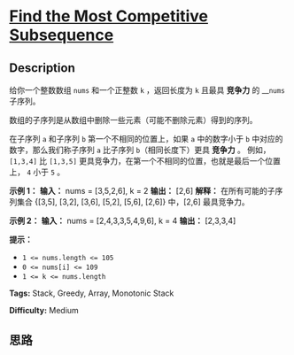 # [Find the Most Competitive Subsequence][title]

## Description

给你一个整数数组 `nums` 和一个正整数 `k` ，返回长度为 `k` 且最具 **竞争力** 的 __`nums` 子序列。

数组的子序列是从数组中删除一些元素（可能不删除元素）得到的序列。

在子序列 `a` 和子序列 `b` 第一个不相同的位置上，如果 `a` 中的数字小于 `b` 中对应的数字，那么我们称子序列 `a` 比子序列
`b`（相同长度下）更具 **竞争力** 。 例如，`[1,3,4]` 比 `[1,3,5]` 更具竞争力，在第一个不相同的位置，也就是最后一个位置上，
`4` 小于 `5` 。

**示例 1：**
            **输入：** nums = [3,5,2,6], k = 2    **输出：** [2,6]    **解释：** 在所有可能的子序列集合 {[3,5], [3,2], [3,6], [5,2], [5,6], [2,6]} 中，[2,6] 最具竞争力。    

**示例 2：**
            **输入：** nums = [2,4,3,3,5,4,9,6], k = 4    **输出：** [2,3,3,4]    

**提示：**

  * `1 <= nums.length <= 105`
  * `0 <= nums[i] <= 109`
  * `1 <= k <= nums.length`


**Tags:** Stack, Greedy, Array, Monotonic Stack

**Difficulty:** Medium

## 思路

[title]: https://leetcode-cn.com/problems/find-the-most-competitive-subsequence
